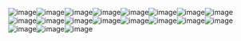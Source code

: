 ![image](https://github.com/user-attachments/assets/804ed627-3696-47a2-9e22-7a0f0e383d37)![image](https://github.com/user-attachments/assets/b2c15242-9231-4077-81a8-3dda7f52a525)![image](https://github.com/user-attachments/assets/430f3d23-38d0-4176-b47f-ecd8b95ae768)![image](https://github.com/user-attachments/assets/b804287f-3037-47df-997f-c49fb0a473a5)![image](https://github.com/user-attachments/assets/1c9d7016-a443-4638-8600-c4a5cc6da0c3)![image](https://github.com/user-attachments/assets/ee734ef4-e2f0-4d2c-ab0a-2cf8b14577e4)![image](https://github.com/user-attachments/assets/8dd051f6-8e6f-4a67-a290-8a21c9761d0c)![image](https://github.com/user-attachments/assets/9281e204-2627-4d6e-bc6b-836a06de4d73)
![image](https://github.com/user-attachments/assets/f9fa9162-69c0-43cc-b17c-92c1a68f92b3)![image](https://github.com/user-attachments/assets/9508bb83-0049-4409-a3e2-cfa58cc3f76b)![image](https://github.com/user-attachments/assets/d7c0a2ed-912d-40b1-b2c3-715babaa0073)![image](https://github.com/user-attachments/assets/035a4423-aad0-4385-adb5-dd713be29ec5)![image](https://github.com/user-attachments/assets/b3cbe954-9a3b-4cdb-83bf-79c6df94b98b)![image](https://github.com/user-attachments/assets/4c53fcc8-9c03-4029-b3f2-f41ff517ec15)![image](https://github.com/user-attachments/assets/6e2e920a-9da2-4565-8c69-96b523a85caa)![image](https://github.com/user-attachments/assets/76100a2f-c03c-4e12-9dc1-1ba38495f92f)![image](https://github.com/user-attachments/assets/4b3e55c7-ca36-4570-a62c-a1cebfb52273)![image](https://github.com/user-attachments/assets/0cde56ab-01c9-4596-91b5-50aed4dde979)![image](https://github.com/user-attachments/assets/3bd8ce9e-9a1e-4845-bc9e-7f189ac0079d)

















